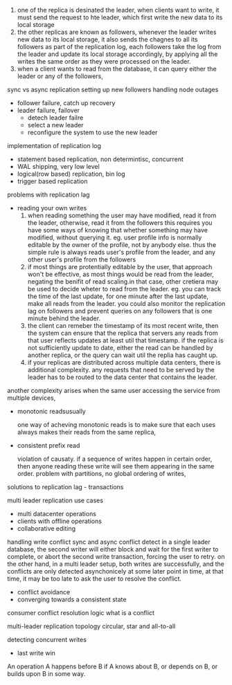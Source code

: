 1. one of the replica is desinated the leader, when clients want to write, it must send the request to hte leader, which first write the new data to its local storage
2. the other replicas are known as followers, whenever the leader writes new data to its local storage, it also sends the chagnes to all its followers as part of the replication log, each followers take the log from the leader and update its local storage accordingly, by applying all the writes the same order as they were processed on the leader.
3. when a client wants to read from the database, it can query either the leader or any of the followers, 

sync vs async replication
setting up new followers
handling node outages
- follower failure, catch up recovery
- leader failure, failover
  - detech leader failre
  - select a new leader
  - reconfigure the system to use the new leader

implementation of replication log
- statement based replication, non determintisc, concurrent
- WAL shipping, very low level
- logical(row based) replication, bin log
- trigger based replication

problems with replication lag
- reading your own writes
  1. when reading something the user may have modified, read it from the leader, otherwise, read it from the followers
     this requires you have some ways of knowing that whether something may have modified, without querying it.
     eg. user profile info is normally editable by the owner of the profile, not by anybody else. thus the simple rule is always reads user's profile from the leader, and any other user's profile from the followers
  2. if most things are protentially editable by the user, that approach won't be effective, as most things would be read from the leader, negating the benifit of read scaling.in that case, other cretiera may be used to decide wheter to read from the leader. eg. you can track the time of the last update, for one minute after the last update, make all reads from the leader.
you could also monitor the replication lag on followers and prevent queries on any followers that is one minute behind the leader.
  3. the client can remeber the timestamp of its most recent write, then the system can ensure that the replica that servers any reads from that user reflects updates at least util that timestamp. if the replica is not sufficiently update to date, either the read can be handled by another replica, or the query can wait util the replia has caught up.
  4. if your replicas are distributed across multiple data centers, there is additional complexity. any requests that need to be served by the leader has to be routed to the data center that contains the leader.
 
 another complexity arises when the same user accessing the service from multiple devices, 
 
- monotonic readsusually

  one way of acheving monotonic reads is to make sure that each uses always makes their reads from the same replica, 
- consistent prefix read

  violation of causaty. if a sequence of writes happen in certain order, then anyone reading these write will see them appearing in the same order.
  problem with partitions, no global ordering of writes,

solutions to replication lag - transactions

multi leader replication
use cases
- multi datacenter operations
- clients with offline operations
- collaborative editing

handling write conflict
sync and async conflict detect
in a single leader database, the second writer will either block and wait for the first writer to complete, or abort the second write transaction, forcing the user to retry. on the other hand, in a multi leader setup, both writes are successfully, and the conflicts are only detected asynchonicely at some later point in time, at that time, it may be too late to ask the user to resolve the conflict.
- conflict avoidance
- converging towards a consistent state

consumer conflict resolution logic
what is a conflict

multi-leader replication topology
circular, star and all-to-all

detecting concurrent writes
- last write win

An operation A happens before B if A knows about B, or depends on B, or builds upon B in some way.
